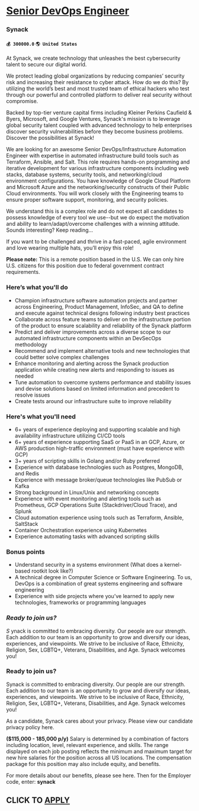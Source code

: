 # [Senior DevOps Engineer](https://www.remotewlb.com/apply/senior-devops-engineer-71221)  
### Synack  
#### `💰 300000.0` `🌎 United States`  

At Synack, we create technology that unleashes the best cybersecurity talent to secure our digital world.

We protect leading global organizations by reducing companies’ security risk and increasing their resistance to cyber attack. How do we do this? By utilizing the world’s best and most trusted team of ethical hackers who test through our powerful and controlled platform to deliver real security without compromise.

Backed by top-tier venture capital firms including Kleiner Perkins Caufield & Byers, Microsoft, and Google Ventures, Synack's mission is to leverage global security talent coupled with advanced technology to help enterprises discover security vulnerabilities before they become business problems. Discover the possibilities at Synack!

We are looking for an awesome Senior DevOps/Infrastructure Automation Engineer with expertise in automated infrastructure build tools such as Terraform, Ansible, and Salt. This role requires hands-on programming and iterative development for various infrastructure components including web stacks, database systems, security tools, and networking/cloud environment configurations. You have knowledge of Google Cloud Platform and Microsoft Azure and the networking/security constructs of their Public Cloud environments. You will work closely with the Engineering teams to ensure proper software support, monitoring, and security policies.

We understand this is a complex role and do not expect all candidates to possess knowledge of every tool we use--but we do expect the motivation and ability to learn/adapt/overcome challenges with a winning attitude. Sounds interesting? Keep reading…

If you want to be challenged and thrive in a fast-paced, agile environment and love wearing multiple hats, you’ll enjoy this role!

 **Please note:** This is a remote position based in the U.S. We can only hire U.S. citizens for this position due to federal government contract requirements.

### Here’s what you'll do

  * Champion infrastructure software automation projects and partner across Engineering, Product Management, InfoSec, and QA to define and execute against technical designs following industry best practices
  * Collaborate across feature teams to deliver on the infrastructure portion of the product to ensure scalability and reliability of the Synack platform
  * Predict and deliver improvements across a diverse scope to our automated infrastructure components within an DevSecOps methodology
  * Recommend and implement alternative tools and new technologies that could better solve complex challenges
  * Enhance monitoring and alerting across the Synack production application while creating new alerts and responding to issues as needed
  * Tune automation to overcome systems performance and stability issues and devise solutions based on limited information and precedent to resolve issues
  * Create tests around our infrastructure suite to improve reliability

### Here's what you'll need

  * 6+ years of experience deploying and supporting scalable and high availability infrastructure utilizing CI/CD tools
  * 6+ years of experience supporting SaaS or PaaS in an GCP, Azure, or AWS production high-traffic environment (must have experience with GCP)
  * 3+ years of scripting skills in Golang and/or Ruby preferred
  * Experience with database technologies such as Postgres, MongoDB, and Redis 
  * Experience with message broker/queue technologies like PubSub or Kafka
  * Strong background in Linux/Unix and networking concepts
  * Experience with event monitoring and alerting tools such as Prometheus, GCP Operations Suite (Stackdriver/Cloud Trace), and Splunk
  * Cloud automation experience using tools such as Terraform, Ansible, SaltStack
  * Container Orchestration experience using Kubernetes
  * Experience automating tasks with advanced scripting skills

### Bonus points

  * Understand security in a systems environment (What does a kernel-based rootkit look like?)
  * A technical degree in Computer Science or Software Engineering. To us, DevOps is a combination of great systems engineering and software engineering
  * Experience with side projects where you’ve learned to apply new technologies, frameworks or programming languages

###  _Ready to join us?_

 _S_ ynack is committed to embracing diversity. Our people are our strength. Each addition to our team is an opportunity to grow and diversify our ideas, experiences, and viewpoints. We strive to be inclusive of Race, Ethnicity, Religion, Sex, LGBTQ+, Veterans, Disabilities, and Age. Synack welcomes you!

### Ready to join us?

Synack is committed to embracing diversity. Our people are our strength. Each addition to our team is an opportunity to grow and diversify our ideas, experiences, and viewpoints. We strive to be inclusive of Race, Ethnicity, Religion, Sex, LGBTQ+, Veterans, Disabilities, and Age. Synack welcomes you!

As a candidate, Synack cares about your privacy. Please view our candidate privacy policy here.

 **($115,000 - 185,000 p/y)** Salary is determined by a combination of factors including location, level, relevant experience, and skills. The range displayed on each job posting reflects the minimum and maximum target for new hire salaries for the position across all US locations. The compensation package for this position may also include equity, and benefits.  
  
For more details about our benefits, please see here. Then for the Employer code, enter: **synack**

  
## CLICK TO [APPLY](https://www.remotewlb.com/apply/senior-devops-engineer-71221)

